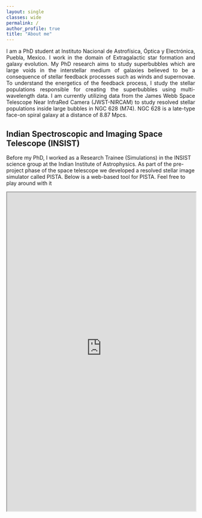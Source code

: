 ```yaml
---
layout: single
classes: wide
permalink: /
author_profile: true
title: "About me"
---
```


<div align="justify"> I am a PhD student at Instituto Nacional de Astrofísica, Óptica y Electrónica, Puebla, Mexico. I work in the domain of Extragalactic star formation and galaxy     evolution. My PhD research aims to study superbubbles which are large voids in the interstellar medium of galaxies believed to be a consequence of stellar feedback processes such as winds and supernovae. To understand the energetics of the feedback process, I study the stellar populations responsible for creating the superbubbles using multi-wavelength data. I am currently utilizing data from the James Webb Space Telescope Near InfraRed Camera (JWST-NIRCAM) to study resolved stellar populations inside large bubbles in NGC 628 (M74). NGC 628 is a late-type face-on spiral galaxy at a distance of 8.87 Mpcs. </div>

## **Indian Spectroscopic and Imaging Space Telescope (INSIST)**

Before my PhD, I worked as a Research Trainee (Simulations) in the INSIST science group at the Indian Institute of Astrophysics. As part of the pre-project phase of the space telescope we developed a resolved stellar image simulator called PISTA. Below is a web-based tool for PISTA. Feel free to play around with it
<iframe
  src="https://jack3690-insist-webtools-pista-webtool-d79yxm.streamlitapp.com/?embedded=true"
  style="height: 850px; width: 100%;"
></iframe>
